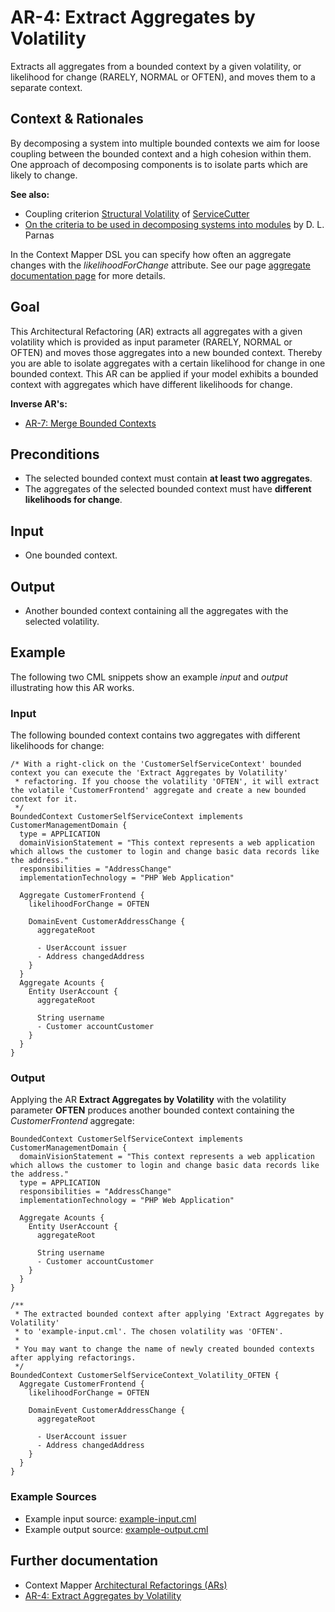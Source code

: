 # AR-4: Extract Aggregates by Volatility
Extracts all aggregates from a bounded context by a given volatility, or likelihood for change 
(RARELY, NORMAL or OFTEN), and moves them to a separate context.

## Context & Rationales
By decomposing a system into multiple bounded contexts we aim for loose coupling between the bounded context and a high cohesion 
within them. One approach of decomposing components is to isolate parts which are likely to change.

**See also:**
 * Coupling criterion [Structural Volatility](https://github.com/ServiceCutter/ServiceCutter/wiki/CC-4-Structural-Volatility) of [ServiceCutter](https://servicecutter.github.io/)
 * [On the criteria to be used in decomposing systems into modules](https://dl.acm.org/citation.cfm?id=361623) by D. L. Parnas

In the Context Mapper DSL you can specify how often an aggregate changes with the _likelihoodForChange_ attribute.
See our page [aggregate documentation page](https://contextmapper.org/docs/aggregate/#likelihood-for-change) for more 
details.

## Goal
This Architectural Refactoring (AR) extracts all aggregates with a given volatility which is provided as input parameter
(RARELY, NORMAL or OFTEN) and moves those aggregates into a new bounded context. Thereby you are able to isolate aggregates with
a certain likelihood for change in one bounded context. This AR can be applied if your model exhibits a bounded context with 
aggregates which have different likelihoods for change.

**Inverse AR's:**
 * [AR-7: Merge Bounded Contexts](./../AR-7-Merge-Bounded-Contexts)

## Preconditions
 * The selected bounded context must contain **at least two aggregates**.
 * The aggregates of the selected bounded context must have **different likelihoods for change**.

## Input
 * One bounded context.
 
## Output
 * Another bounded context containing all the aggregates with the selected volatility.
 
## Example
The following two CML snippets show an example _input_ and _output_ illustrating how this AR works.

### Input
The following bounded context contains two aggregates with different likelihoods for change:
```
/* With a right-click on the 'CustomerSelfServiceContext' bounded context you can execute the 'Extract Aggregates by Volatility' 
 * refactoring. If you choose the volatility 'OFTEN', it will extract the volatile 'CustomerFrontend' aggregate and create a new bounded context for it.
 */
BoundedContext CustomerSelfServiceContext implements CustomerManagementDomain {
  type = APPLICATION
  domainVisionStatement = "This context represents a web application which allows the customer to login and change basic data records like the address."
  responsibilities = "AddressChange"
  implementationTechnology = "PHP Web Application"
  
  Aggregate CustomerFrontend {
    likelihoodForChange = OFTEN
    
    DomainEvent CustomerAddressChange {
      aggregateRoot
      
      - UserAccount issuer
      - Address changedAddress
    }
  }
  Aggregate Acounts {
    Entity UserAccount {
      aggregateRoot
      
      String username
      - Customer accountCustomer
    }
  }
}

```

### Output
Applying the AR **Extract Aggregates by Volatility** with the volatility parameter **OFTEN** produces another 
bounded context containing the _CustomerFrontend_ aggregate:
```
BoundedContext CustomerSelfServiceContext implements CustomerManagementDomain {
  domainVisionStatement = "This context represents a web application which allows the customer to login and change basic data records like the address."
  type = APPLICATION
  responsibilities = "AddressChange"
  implementationTechnology = "PHP Web Application"
  
  Aggregate Acounts {
    Entity UserAccount {
      aggregateRoot
      
      String username
      - Customer accountCustomer
    }
  }
}

/**
 * The extracted bounded context after applying 'Extract Aggregates by Volatility'
 * to 'example-input.cml'. The chosen volatility was 'OFTEN'.
 * 
 * You may want to change the name of newly created bounded contexts after applying refactorings.
 */
BoundedContext CustomerSelfServiceContext_Volatility_OFTEN {
  Aggregate CustomerFrontend {
    likelihoodForChange = OFTEN
    
    DomainEvent CustomerAddressChange {
      aggregateRoot
      
      - UserAccount issuer
      - Address changedAddress
    }
  }
}
```

### Example Sources
 * Example input source: [example-input.cml](./example-input.cml)
 * Example output source: [example-output.cml](./example-output.cml)
 
## Further documentation
 * Context Mapper [Architectural Refactorings (ARs)](https://contextmapper.org/docs/architectural-refactorings/)
 * [AR-4: Extract Aggregates by Volatility](https://contextmapper.org/docs/ar-extract-aggregates-by-volatility/)
